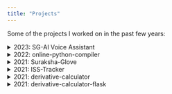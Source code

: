 ```yaml
---
title: "Projects"
---
```


Some of the projects I worked on in the past few years:

<details>
<summary>2023: SG-AI Voice Assistant</summary>
Python-based voice assistant developed using OpenAI's GPT-3.5 language model. <a href="https://github.com/ishaanbhimwal/SG-AI">https://github.com/ishaanbhimwal/SG-AI</a>
<br><br>
</details>

<details>
<summary>2022: online-python-compiler</summary>
Online Python Compiler made using JavaScript. <a href="https://github.com/ishaanbhimwal/online-python-compiler">https://github.com/ishaanbhimwal/online-python-compiler</a>
<br><br>
</details>

<details>
<summary>2021: Suraksha-Glove</summary>
Women Safety Device using Arduino and GSM Module. <a href="https://github.com/ishaanbhimwal/Suraksha-Glove">https://github.com/ishaanbhimwal/Suraksha-Glove</a>
<br><br>
</details>

<details>
<summary>2021: ISS-Tracker</summary>
ISS-Tracker made using JavaScript. <a href="https://github.com/ishaanbhimwal/ISS-Tracker">https://github.com/ishaanbhimwal/ISS-Tracker</a>
<br><br>
</details>

<details>
<summary>2021: derivative-calculator</summary>
Derivative Calculator made using JavaScript. <a href="https://github.com/ishaanbhimwal/derivative-calculator">https://github.com/ishaanbhimwal/derivative-calculator</a>
<br><br>
</details>

<details>
<summary>2021: derivative-calculator-flask</summary>
Derivative Calculator made using Python. <a href="https://github.com/ishaanbhimwal/derivative-calculator-flask.herokuapp.com">https://github.com/ishaanbhimwal/derivative-calculator-flask.herokuapp.com</a>
<br><br>
</details>
